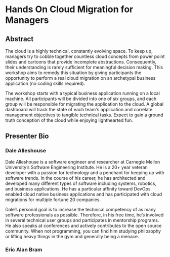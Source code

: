 # Hands On Cloud Migration for Managers

## Abstract
The cloud is a highly technical, constantly evolving space. To keep up, managers
try to cobble together countless cloud concepts from power point slides and
cartoons that provide incomplete abstractions. Consequently, their understanding
is rarely sufficient for meaningful decision making. This workshop aims to
remedy this situation by giving participants the opportunity to perform a real
cloud migration on an archetypal business application (no coding skills
required).

The workshop starts with a typical business application running on a local
machine. All participants will be divided into one of six groups, and each group
will be responsible for migrating the application to the cloud. A global
dashboard will track the state of each team's application and correlate
management objectives to tangible technical tasks. Expect to gain a ground truth
conception of the cloud while enjoying lighthearted fun.

## Presenter Bio
### Dale Alleshouse
Dale Alleshouse is a software engineer and researcher at Carnegie Mellon
University’s Software Engineering Institute. He is a 20+ year veteran developer
with a passion for technology and a penchant for keeping up with software
trends. In the course of his career, he has architected and developed many
different types of software including systems, robotics, and business
applications. He has a particular affinity toward DevOps enabled cloud native
business applications and has participated with cloud migrations for multiple
fortune 20 companies.

Dale’s personal goal is to increase the technical competency of as many software
professionals as possible. Therefore, in his free time, he’s involved in several
technical user groups and participates in mentorship programs. He also speaks at
conferences and actively contributes to the open source community. When not
programming, you can find him studying philosophy or lifting heavy things in the
gym and generally being a menace.

### Eric Alan Bram
<INSERT YOUR BIO HERE>
